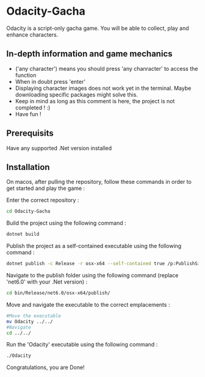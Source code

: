 # Odacity-Gacha

Odacity is a script-only gacha game. You will be able to collect, play and enhance characters.

## In-depth information and game mechanics

* ('any character') means you should press 'any chanracter' to access the function
* When in doubt press 'enter'
* Displaying character images does not work yet in the terminal. Maybe downloading specific packages might solve this.
* Keep in mind as long as this comment is here, the project is not completed ! :)
* Have fun !

## Prerequisits

Have any supported .Net version installed

## Installation

On macos, after pulling the repository, follow these commands in order to get started and play the game :

Enter the correct repository :

```bash
cd Odacity-Gacha
```

Build the project using the following command :

```bash
dotnet build
```

Publish the project as a self-contained executable using the following command :

```bash
dotnet publish -c Release -r osx-x64 --self-contained true /p:PublishSingleFile=true
```

Navigate to the publish folder using the following command (replace 'net6.0' with your .Net version) :

```bash
cd bin/Release/net6.0/osx-x64/publish/
```

Move and navigate the executable to the correct emplacements :

```bash
#Move the executable
mv Odacity ../../
#Navigate
cd ../../
```

Run the 'Odacity' executable using the following command :

```bash
./Odacity
```

Congratulations, you are Done!
